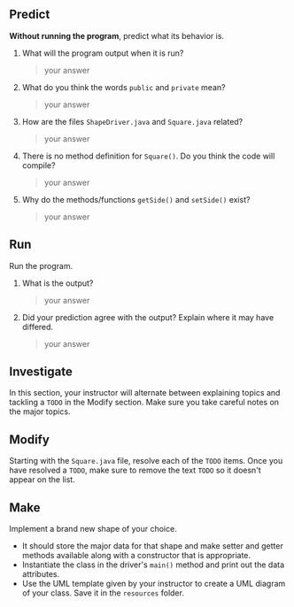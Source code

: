 ## Predict
**Without running the program**, predict what its behavior is.

1. What will the program output when it is run?
    >  your answer
2. What do you think the words `public` and `private` mean?
    >  your answer
3. How are the files `ShapeDriver.java` and `Square.java` related? 
    >  your answer
4. There is no method definition for `Square()`. Do you think the code will compile? 
    > your answer
5. Why do the methods/functions `getSide()` and `setSide()` exist? 
    > your answer

## Run
Run the program. 
1. What is the output?
    > your answer

2. Did your prediction agree with the output? Explain where it may have differed.
    > your answer

## Investigate
In this section, your instructor will alternate between explaining topics and tackling a `TODO` in the Modify section.
Make sure you take careful notes on the major topics.

## Modify
Starting with the `Square.java` file, resolve each of the `TODO` items. 
Once you have resolved a `TODO`, make sure to remove the text `TODO` so it doesn't 
appear on the list.


## Make
Implement a brand new shape of your choice. 
- It should store the major data for that shape and make setter and getter methods available along with a constructor that is appropriate.
- Instantiate the class in the driver's `main()` method and print out the data attributes.
- Use the UML template given by your instructor to create a UML diagram of your class. Save it in the `resources` folder.
